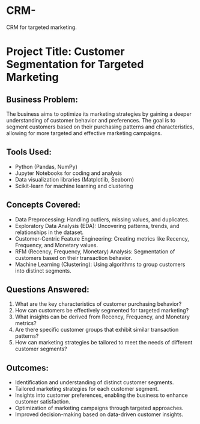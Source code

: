 # CRM-
CRM for targeted marketing.
# Project Title: Customer Segmentation for Targeted Marketing

## Business Problem:
The business aims to optimize its marketing strategies by gaining a deeper understanding of customer behavior and preferences. The goal is to segment customers based on their purchasing patterns and characteristics, allowing for more targeted and effective marketing campaigns.

## Tools Used:
- Python (Pandas, NumPy)
- Jupyter Notebooks for coding and analysis
- Data visualization libraries (Matplotlib, Seaborn)
- Scikit-learn for machine learning and clustering

## Concepts Covered:
- Data Preprocessing: Handling outliers, missing values, and duplicates.
- Exploratory Data Analysis (EDA): Uncovering patterns, trends, and relationships in the dataset.
- Customer-Centric Feature Engineering: Creating metrics like Recency, Frequency, and Monetary values.
- RFM (Recency, Frequency, Monetary) Analysis: Segmentation of customers based on their transaction behavior.
- Machine Learning (Clustering): Using algorithms to group customers into distinct segments.

## Questions Answered:
1. What are the key characteristics of customer purchasing behavior?
2. How can customers be effectively segmented for targeted marketing?
3. What insights can be derived from Recency, Frequency, and Monetary metrics?
4. Are there specific customer groups that exhibit similar transaction patterns?
5. How can marketing strategies be tailored to meet the needs of different customer segments?

## Outcomes:
- Identification and understanding of distinct customer segments.
- Tailored marketing strategies for each customer segment.
- Insights into customer preferences, enabling the business to enhance customer satisfaction.
- Optimization of marketing campaigns through targeted approaches.
- Improved decision-making based on data-driven customer insights.
